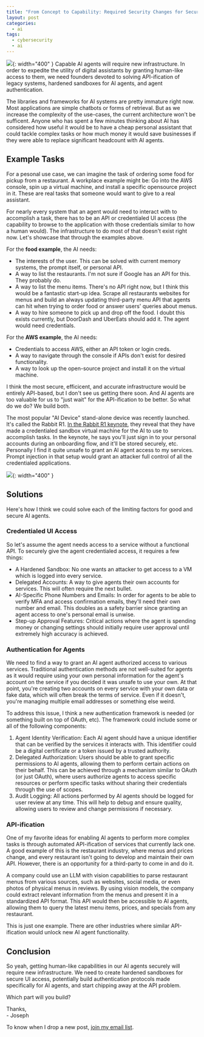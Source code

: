 ```yaml
---
title: "From Concept to Capability: Required Security Changes for Secure AI Agents"
layout: post
categories:
  - ai
tags:
  - cybersecurity
  - ai
---
```


![](https://i.imgur.com/dXiJCDT.jpeg){: width="400" }
Capable AI agents will require new infrastructure. In order to expedite the utility of digital assistants by granting human-like access to them, we need founders devoted to solving API-ification of legacy systems, hardened sandboxes for AI agents, and agent authentication.

The libraries and frameworks for AI systems are pretty immature right now. Most applications are simple chatbots or forms of retrieval. But as we increase the complexity of the use-cases, the current architecture won't be sufficent. Anyone who has spent a few minutes thinking about AI has considered how useful it would be to have a cheap personal assistant that could tackle complex tasks or how much money it would save businesses if they were able to replace significant headcount with AI agents.

## Example Tasks
For a pesonal use case, we can imagine the task of ordering some food for pickup from a restaurant. A workplace example might be: Go into the AWS console, spin up a virtual machine, and install a specific opensource project in it. These are real tasks that someone would want to give to a real assistant.  

For nearly every system that an agent would need to interact with to accomplish a task, there has to be an API or credentialed UI access (the capability to browse to the application with those credentials similar to how a human would). The infrastructure to do most of that doesn't exist right now. Let's showcase that through the examples above. 

For the **food example**, the AI needs:
- The interests of the user. This can be solved with current memory systems, the prompt itself, or personal API.
- A way to list the restaurants. I'm not sure if Google has an API for this. They probably do. 
- A way to list the menu items. There's no API right now, but I think this would be a fantastic start-up idea. Scrape all restaurants websites for menus and build an always updating third-party menu API that agents can hit when trying to order food or answer users' queries about menus. 
- A way to hire someone to pick up and drop off the food. I doubt this exists currently, but DoorDash and UberEats should add it. The agent would need credentials.

For the **AWS example**, the AI needs:
- Credentials to access AWS, either an API token or login creds.
- A way to navigate through the console if APIs don't exist for desired functionality. 
- A way to look up the open-source project and install it on the virtual machine.

I think the most secure, efficicent, and accurate infrastructure would be entirely API-based, but I don't see us getting there soon. And AI agents are too valuable for us to "just wait" for the API-ification to be better. So what do we do? We build both. 

The most popular "AI Device" stand-alone device was recently launched. It's called the Rabbit R1. [In the Rabbit R1 keynote](https://www.rabbit.tech/keynote), they reveal that they have made a credentialed sandbox virtual machine for the AI to use to accomplish tasks. In the keynote, he says you'll just sign in to your personal accounts during an onboarding flow, and it'll be stored securely, etc. Personally I find it quite unsafe to grant an AI agent access to my services. Prompt injection in that setup would grant an attacker full control of all the credentialed applications.

![](https://i.imgur.com/6nPI4eB.png){: width="400" }
## Solutions
Here's how I think we could solve each of the limiting factors for good and secure AI agents.

### Credentialed UI Access
So let's assume the agent needs access to a service without a functional API. To securely give the agent credentialed access, it requires a few things:
- A Hardened Sandbox: No one wants an attacker to get access to a VM which is logged into every service.
- Delegated Accounts: A way to give agents their own accounts for services. This will often require the next bullet.
- AI-Specific Phone Numbers and Emails: In order for agents to be able to verify MFA and access confirmation emails, they'll need their own number and email. This doubles as a safety barrier since granting an agent access to one's personal email is unwise.
- Step-up Approval Features: Critical actions where the agent is spending money or changing settings should initially require user approval until extremely high accuracy is achieved.

### Authentication for Agents
We need to find a way to grant an AI agent authorized access to various services. Traditional authentication methods are not well-suited for agents as it would require using your own personal information for the agent's account on the service if you decided it was unsafe to use your own. At that point, you're creating two accounts on every service with your own data or fake data, which will often break the terms of service. Even if it doesn't, you're managing multiple email addresses or
something else weird.

To address this issue, I think a new authentication framework is needed (or something built on top of OAuth, etc). The framework could include some or all of the following components:

1. Agent Identity Verification: Each AI agent should have a unique identifier that can be verified by the services it interacts with. This identifier could be a digital certificate or a token issued by a trusted authority.
2. Delegated Authorization: Users should be able to grant specific permissions to AI agents, allowing them to perform certain actions on their behalf. This can be achieved through a mechanism similar to OAuth (or just OAuth), where users authorize agents to access specific resources or perform specific tasks without sharing their credentials through the use of scopes.
3. Audit Logging: All actions performed by AI agents should be logged for user review at any time. This will help to debug and ensure quality, allowing users to review and change permissions if necessary.

### API-ification
One of my favorite ideas for enabling AI agents to perform more complex tasks is through automated API-ification of services that currently lack one. A good example of this is the restaurant industry, where menus and prices change, and every restaurant isn't going to develop and maintain their own API. However, there is an opportunity for a third-party to come in and do it.

A company could use an LLM with vision capabilities to parse restaurant menus from various sources, such as websites, social media, or even photos of physical menus in reviews. By using vision models, the company could extract relevant information from the menus and present it in a standardized API format. This API would then be accessible to AI agents, allowing them to query the latest menu items, prices, and specials from any restaurant.

This is just one example. There are other industries where similar API-ification would unlock new AI agent functionality.

## Conclusion
So yeah, getting human-like capabilities in our AI agents securely will require new infrastructure. We need to create hardened sandboxes for secure UI access, potentially build authentication protocols made specifically for AI agents, and start chipping away at the API problem. 

Which part will you build?

Thanks,   
\- Joseph

To know when I drop a new post, [join my email list](https://thacker.beehiiv.com/subscribe). 

<meta name="twitter:card" content="summary_large_image" />
<meta name="twitter:site" content="@rez0__" />
<meta name="twitter:creator" content="@rez0__" />
<meta property="og:url" content="https://josephthacker.com/ai/2024/02/06/secure-ai-agents.html" />
<meta property="og:title" content="From Concept to Capability: Required Security Changes for Secure AI Agents" />
<meta property="og:description" content="Why we need secure sandboxes, agent-based authentication, and more APIs." />
<meta property="og:image" content="https://i.imgur.com/dXiJCDT.jpeg" />

